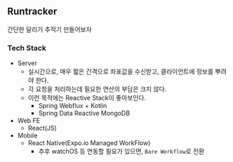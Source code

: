 ## Runtracker
간단한 달리기 추적기 만들어보자 

### Tech Stack

- Server
    - 실시간으로, 매우 짧은 간격으로 좌표값을 수신받고, 클라이언트에 정보를 뿌려야 한다.
    - 각 요청을 처리하는데 필요한 연산의 부담은 크지 않다. 
    - 이런 목적에는 Reactive Stack이 좋아보인다. 
        - Spring Webflux + Kotlin
        - Spring Data Reactive MongoDB
- Web FE
    - React(JS)
- Mobile
    - React Native(Expo.io Managed WorkFlow)
        - 추후 watchOS 등 연동할 필요가 있으면, `Bare Workflow`로 전환
